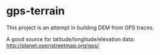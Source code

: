 gps-terrain
===========

This project is an attempt in building DEM from GPS traces.

A good source for latitude/longitude/elevation data:
http://planet.openstreetmap.org/gps/